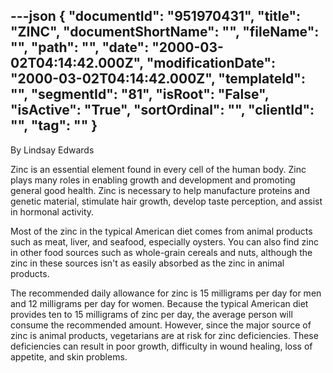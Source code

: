 ---json
{
  "documentId": "951970431",
  "title": "ZINC",
  "documentShortName": "",
  "fileName": "",
  "path": "",
  "date": "2000-03-02T04:14:42.000Z",
  "modificationDate": "2000-03-02T04:14:42.000Z",
  "templateId": "",
  "segmentId": "81",
  "isRoot": "False",
  "isActive": "True",
  "sortOrdinal": "",
  "clientId": "",
  "tag": ""
}
---

By Lindsay Edwards 
 
Zinc is an essential element found in every cell of the human body. 
Zinc plays many roles in enabling growth and development and promoting general good health. Zinc is necessary to help manufacture proteins and genetic material, stimulate hair growth, develop taste perception, and assist in hormonal activity. 

Most of the zinc in the typical American diet comes from animal products such as meat, liver, and seafood, especially oysters. You can also find zinc in other food sources such as whole-grain cereals and nuts, although the zinc in these sources isn't as easily absorbed as the zinc in animal products. 

The recommended daily allowance for zinc is 15 milligrams per day for men and 12 milligrams per day for women. Because the typical American diet provides ten to 15 milligrams of zinc per day, the average person will consume the recommended amount. However, since the major source of zinc is animal products, vegetarians are at risk for zinc deficiencies. These deficiencies can result in poor growth, difficulty in wound healing, loss of appetite, and skin problems.
